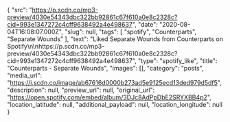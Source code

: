 {
  "src": "https://p.scdn.co/mp3-preview/4030e54343dbc322bb92861c67f610a0e8c2328c?cid=993e1347272c4cff9638492a4e498637",
  "date": "2020-08-04T16:08:07.000Z",
  "slug": null,
  "tags": [
    "spotify",
    "Counterparts",
    "Separate Wounds"
  ],
  "text": "Liked Separate Wounds from Counterparts on Spotify\n\nhttps://p.scdn.co/mp3-preview/4030e54343dbc322bb92861c67f610a0e8c2328c?cid=993e1347272c4cff9638492a4e498637",
  "type": "spotify_like",
  "title": "Counterparts - Separate Wounds",
  "images": [],
  "category": "posts",
  "media_url": "https://i.scdn.co/image/ab67616d0000b273ad5e9125ecd13ded979d5df5",
  "description": null,
  "preview_url": null,
  "original_url": "https://open.spotify.com/embed/album/3DJc8AdPpDbE2SRYXBB4p2",
  "location_latitude": null,
  "additional_payload": null,
  "location_longitude": null
}